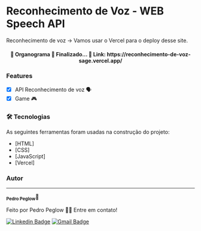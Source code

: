 # Reconhecimento de Voz - WEB Speech API

Reconhecimento de voz -> Vamos usar o Vercel para o deploy desse site.

<h4 align="center"> 
	🏁  Organograma 🚀 Finalizado...  🏁
	Link: https://reconhecimento-de-voz-sage.vercel.app/
</h4>

### Features

- [x] API Reconhecimento de voz 🗣️
- [x] Game 🎮

### 🛠 Tecnologias

As seguintes ferramentas foram usadas na construção do projeto:

- [HTML]
- [CSS]
- [JavaScript]
- [Vercel]

### Autor

---

<sub><b>Pedro Peglow</b></sub>🚀

Feito por Pedro Peglow 👋🏽 Entre em contato!

[![Linkedin Badge](https://img.shields.io/badge/-Pedro-blue?style=flat-square&logo=Linkedin&logoColor=white&link=https://www.linkedin.com/in/pedro-peglow/)](https://www.linkedin.com/in/pedro-peglow/)
[![Gmail Badge](https://img.shields.io/badge/-pedropeglowm@gmail.com-c14438?style=flat-square&logo=Gmail&logoColor=white&link=mailto:pedropeglowm@gmail.com)](mailto:pedropeglowm@gmail.com)
